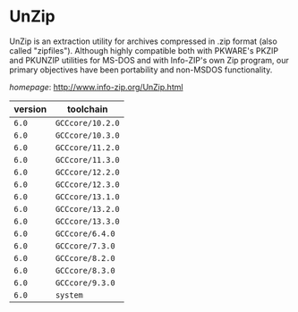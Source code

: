 # UnZip

UnZip is an extraction utility for archives compressed in .zip format (also called "zipfiles"). Although highly compatible both with PKWARE's PKZIP and PKUNZIP utilities for MS-DOS and with Info-ZIP's own Zip program, our primary objectives have been portability and non-MSDOS functionality.

*homepage*: <http://www.info-zip.org/UnZip.html>

version | toolchain
--------|----------
``6.0`` | ``GCCcore/10.2.0``
``6.0`` | ``GCCcore/10.3.0``
``6.0`` | ``GCCcore/11.2.0``
``6.0`` | ``GCCcore/11.3.0``
``6.0`` | ``GCCcore/12.2.0``
``6.0`` | ``GCCcore/12.3.0``
``6.0`` | ``GCCcore/13.1.0``
``6.0`` | ``GCCcore/13.2.0``
``6.0`` | ``GCCcore/13.3.0``
``6.0`` | ``GCCcore/6.4.0``
``6.0`` | ``GCCcore/7.3.0``
``6.0`` | ``GCCcore/8.2.0``
``6.0`` | ``GCCcore/8.3.0``
``6.0`` | ``GCCcore/9.3.0``
``6.0`` | ``system``
